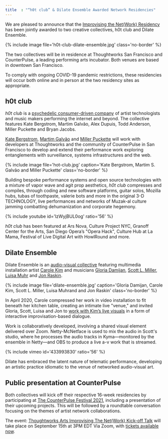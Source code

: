 ```yaml
---
title  : "“h0t club” & Dilate Ensemble Awarded Network Residencies"
---
```

We are pleased to announce that the [Improvising the Net(Work) Residency](https://thoughtworksarts.io/open-call/2021-improvising-the-network/) has been jointly awarded to two creative collectives, h0t club and Dilate Ensemble.

{% include image file='h0t-club-dilate-ensemble.jpg'
   class='no-border' %}

The two collectives will be in residence at Thoughtworks San Francisco and CounterPulse, a leading performing arts incubator. Both venues are based in downtown San Francisco.

<!--excerpt-ends-->

To comply with ongoing COVID-19 pandemic restrictions, these residencies will occur both online and in person at the two residency sites as appropriate.

## h0t club
_h0t club_ is a [psychedelic consumer-driven company](/bio/h0t-club/) of artist technologists and music makers performing the internet and beyond. The collective features Kate Bergstrom, Martim Galvão, Alex Dupuis, Todd Anderson, Miller Puckette and Bryan Jacobs.

[Kate Bergstrom](/bio/kate-bergstrom/), [Martim Galvão](/bio/martim-s-galvao/) and [Miller Puckette](/bio/miller-puckette/) will work with developers at Thoughtworks and the community of CounterPulse in San Francisco to develop and extend their performance work exploring entanglements with surveillance, systems infrastructures and the web.

{% include image file='hot-club.jpg'
   caption='Kate Bergstrom, Martim S. Galvão and Miller Puckette'
   class='no-border' %}

Building bespoke performance systems and open source technologies with a mixture of vapor wave and agit prop aesthetics, _h0t club_ compresses and compiles, through coding and new software platforms, guitar solos, Mozilla hubs, tubas of toothpaste, valerie bots and more in the original 3-D TECHNOLOGY, live performances and networks of Muzak-al culture jamming combatting dehumanization and corporate hegemony.

{% include youtube id='lzWyjBUL0og'
   ratio='56' %}

_h0t club_ has been featured at Ars Nova, Culture Project NYC, Granoff Center for the Arts, San Diego Opera’s "Opera Hack", Culture Hub at La Mama, Festival of Live Digital Art with HowlRound and more. 

## Dilate Ensemble
Dilate Ensemble is an [audio-visual collective](https://www.dilateensemble.com/) featuring multimedia installation artist [Carole Kim](/bio/carole-kim/) and musicians [Gloria Damijan](/bio/gloria-damijan/), [Scott L. Miller](/bio/scott-miller/), [Luisa Muhr](/bio/luisa-muhr/) and [Jon Raskin](/bio/jon-raskin/).

{% include image file='dilate-ensemble.jpg'
   caption='Gloria Damijan, Carole Kim, Scott L. Miller, Luisa Muhrand and Jon Raskin'
   class='no-border' %}

In April 2020, Carole compressed her work in video installation to fit beneath her kitchen table, creating an intimate live "venue," and invited Gloria, Scott, Luisa and Jon to [work with Kim’s live visuals](https://vimeo.com/showcase/7960471) in a form of interactive improvisation-based dialogue.

Work is collaboratively developed, involving a shared visual element delivered over Zoom. Netty-McNetface is used to mix the audio in Scott's studio, where he processes the audio tracks in Kyma—monitored by the ensemble in Netty—and OBS to produce a live a-v work that is streamed.

{% include vimeo id='433993830'
   ratio='56' %}

Dilate has embraced the latent nature of telematic performance, developing an artistic practice idiomatic to the venue of networked audio-visual art.

## Public presentation at CounterPulse
Both collectives will kick off their respective 16-week residencies by participating at [The CounterPulse Festival 2021](https://counterpulse.org/event/festival2021/), including a presentation of their upcoming projects. This will be followed by a roundtable conversation focusing on the themes of artist network collaborations.

The event: [Thoughtworks Arts Improvising The Net(Work) Kick-off Talk](https://counterpulse.org/event/improvising-the-network/) will take place on September 15th at 3PM EDT Via Zoom, with [tickets available now](https://www.eventbrite.com/e/thoughtworks-arts-improvising-the-network-kick-off-talk-tickets-169678467865).
